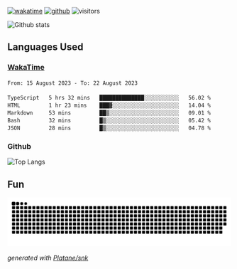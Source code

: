 [![wakatime](https://wakatime.com/badge/user/82c377cd-a54c-404c-b7df-177b313ca539.svg)](https://wakatime.com/@82c377cd-a54c-404c-b7df-177b313ca539)
[![github](https://img.shields.io/github/followers/xinthose?logo=github&style=plastic)](https://github.com/alanhamlett?tab=followers)
![visitors](https://visitor-badge.glitch.me/badge?page_id=xinthose&left_color=green&right_color=red)

![Github stats](https://github-readme-stats.vercel.app/api?username=xinthose&show_icons=true&theme=radical&count_private=true)

## Languages Used

### [WakaTime](https://wakatime.com/)
<!--START_SECTION:waka-->

```txt
From: 15 August 2023 - To: 22 August 2023

TypeScript   5 hrs 32 mins   ██████████████░░░░░░░░░░░   56.02 %
HTML         1 hr 23 mins    ███▓░░░░░░░░░░░░░░░░░░░░░   14.04 %
Markdown     53 mins         ██▒░░░░░░░░░░░░░░░░░░░░░░   09.01 %
Bash         32 mins         █▒░░░░░░░░░░░░░░░░░░░░░░░   05.42 %
JSON         28 mins         █▒░░░░░░░░░░░░░░░░░░░░░░░   04.78 %
```

<!--END_SECTION:waka-->

### Github

![Top Langs](https://github-readme-stats.vercel.app/api/top-langs/?username=xinthose)

## Fun
![github contribution grid snake animation](https://raw.githubusercontent.com/xinthose/xinthose/output/github-contribution-grid-snake.svg)

_generated with [Platane/snk](https://github.com/Platane/snk)_
